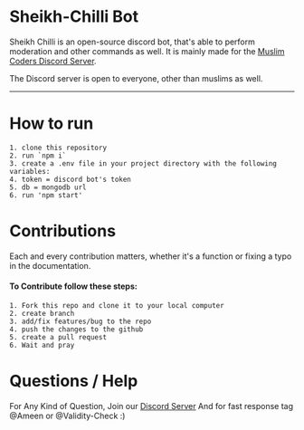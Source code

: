 # Sheikh-Chilli Bot

Sheikh Chilli is an open-source discord bot, that's able to perform moderation and other commands as well. It is mainly made for the [Muslim Coders Discord Server](https://discord.gg/Vtnv3tBJem).

The Discord server is open to everyone, other than muslims as well.

---

# How to run

```
1. clone this repository
2. run `npm i`
3. create a .env file in your project directory with the following variables:
4. token = discord bot's token
5. db = mongodb url
6. run 'npm start'
```

# Contributions

Each and every contribution matters, whether it's a function or fixing a typo in the documentation.

#### To Contribute follow these steps:

    1. Fork this repo and clone it to your local computer
    2. create branch
    3. add/fix features/bug to the repo
    4. push the changes to the github
    5. create a pull request
    6. Wait and pray

# Questions / Help

For Any Kind of Question, Join our [Discord Server](https://discord.gg/Vtnv3tBJem)
And for fast response tag @Ameen or @Validity-Check
:)
